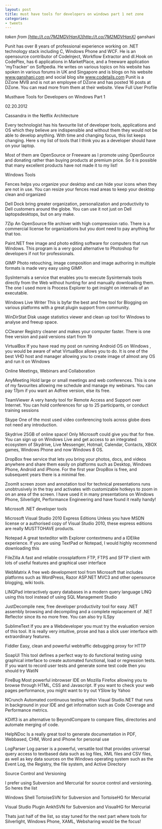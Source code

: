 ```yaml
---
layout: post
title: must have tools for developers on windows part 1 net zone
categories:
- tweets
---
```

*taken from [http://t.co/7M2MDVHanX](http://t.co/7M2MDVHanX)*
ganshani

Punit has over 8 years of professional experience working on .NET technology stack including C, Windows Phone and WCF.  He is an opensource contributor of CodeInject, Workflow Extractor and dI.Hook on CodePlex, has 6 applications in MarketPlace, and a freeware application 'myTracker' on Softpedia.   He writes on various topics on his website  has spoken in various forums in UK and Singapore and is blogs on his website www.ganshani.com and social blog site www.codetails.com Punit is a DZone MVB and is not an employee of DZone and has posted 16 posts at DZone. You can read more from them at their website. View Full User Profile

Musthave Tools for Developers on Windows Part 1

02.20.2012

Cassandra in the Netflix Architecture

Every technologist has his favourite list of developer tools,  applications and OS which they believe are indispensible and without  them they would not be able to develop anything. With time and changing  focus, this list keeps changing. Here s my list of tools that I think you as a developer should have on your laptop.

Most of them are OpenSource or Freeware as I promote using  OpenSource and donating rather than buying products at premium price.  So it is possible that many excellent products have not made it to my  list!



Windows Tools

Fences  helps you organize your desktop and can hide your icons when they are  not in use. You can resize your fences read areas to keep your  desktop clean and organized

Dell Dock  bring greater organization, personalization and productivity to Dell  customers around the globe. You can use it not just on Dell  laptopsdesktops, but on any make.

7Zip  An OpenSource file archiver with high compression ratio. There is a  commercial license for organizations but you dont need to pay anything  for that too.

Paint.NET  free image and photo editing software for computers that run Windows.  This program is a very good alternative to Photoshop for developers if  not for professionals.

GIMP  Photo retouching, image composition and image authoring in multiple formats is made very easy using GIMP.

SysInternals  a service that enables you to execute Sysinternals tools directly  from the Web without hunting for and manually downloading them. The one I  used more is Process Explorer to get insight on internals of an executable.

Windows Live Writer  This is byfar the best and free tool for Blogging on various platforms with a great plugin support from community.

WinDirStat  Disk usage statistics viewer and clean up tool for Windows to analyse and freeup space.

CCleaner  Registry cleaner and makes your computer faster. There is one free version and paid versions start from 19

VirtualBox  If you have read my post on running Android OS on Windows ,  you would be aware of what VirtualBox allows you to do. It is one of  the best VHD host and manager allowing you to create image of almost any  OS and run it on Windows



Online Meetings, Webinars and Collaboration

AnyMeeting  Hold large or small meetings and web conferences. This is one of my  favourites allowing me schedule and manage my webinars. You can pay  17pm if you want an Adfree version, else its free.

TeamViewer  A very handy tool for Remote Access and Support over Internet. You  can hold conferences for up to 25 participants, or conduct training  sessions

Skype  One of the most used video conferencing tools across globe does not need any introduction.

Skydrive  25GB of online space! Only Microsoft could give you that for free.  You can sign up on Windows Live and get access to an integrated  ecosystem of Skydrive, Live Messenger, Hotmail, Calendar, Contacts,  XBOX games, Windows Phone and now Windows 8 OS.

DropBox  free service that lets you bring your photos, docs, and videos  anywhere and share them easily on platforms such as Desktop, Windows  Phone, Android and iPhone. For the first year DropBox is free, and  subsequent years there is a minimal fee.

ZoomIt  screen zoom and annotation tool for technical presentations runs  unobtrusively in the tray and activates with customizable hotkeys to  zoom in on an area of the screen. I have used it in many presentations  on Windows Phone, Silverlight, Performance Engineering and have found it  really handy!



Microsoft .NET developer tools

Microsoft Visual Studio 2010 Express Editions  Unless you have MSDN license or a authorised copy of Visual Studio  2010, these express editions are really MUSTTOHAVE products.

Notepad  A great texteditor with Explorer contextmenu and a IDElike  experience. If you are using TextPad or Notepad, I would highly  recommend downloading this

FileZilla  A fast and reliable crossplatform FTP, FTPS and SFTP client with lots of useful features and graphical user interface

WebMatrix  A free web development tool from Microsoft that includes platforms  such as WordPress, Razor ASP.NET MVC3 and other opensource blogging,  wiki tools.

LINQPad  interactively query databases in a modern query language LINQ using this tool instead of using SQL Management Studio

JustDecompile  new, free developer productivity tool for easy .NET assembly browsing  and decompiling and a complete replacement of .NET Reflector since its  no more free. You can also try ILSpy

SublimeText  If you are a Webdeveloper you must try the evaluation version of  this tool. It is really very intuitive, prose and has a slick user  interface with extraordinary features.

Fiddler  Easy, clean and powerful webtraffic debugging proxy for HTTP

SoapUI  This tool defines a perfect way to do functional testing using  graphical interface to create automated functional, load or regression  tests. If you want to record user tests and generate some test code  then you should try WatiN

FireBug  Most powerful inbrowser IDE on Mozilla Firefox allowing you to  browse through HTML, CSS and Javascript. If you want to check your web  pages performance, you might want to try out YSlow by Yahoo

NCrunch  Automated continuous testing within Visual Studio.NET that runs in  background in your IDE and get information such as Code Coverage and  Performance metrics.

KDiff3  is an alternative to BeyondCompare to compare files, directories and automate merging of code.

HelpNDoc  Is a really great tool to generate documentation in PDF, Webbased, CHM, Word and iPhone for personal use

LogParser  Log parser is a powerful, versatile tool that provides universal  query access to textbased data such as log files, XML files and CSV  files, as well as key data sources on the Windows operating system such  as the Event Log, the Registry, the file system, and Active Directory



Source Control and Versioning

I prefer using Subversion and Mercurial for source control and versioning. So heres the list

Windows Shell  TortoiseSVN for Subversion and TortoiseHG for Mercurial

Visual Studio Plugin  AnkhSVN for Subversion and VisualHG for Mercurial



Thats just half of the list, so stay tuned for the next part where  tools for Silverlight, Windows Phone, XAML, Websharing would be the  focus!



